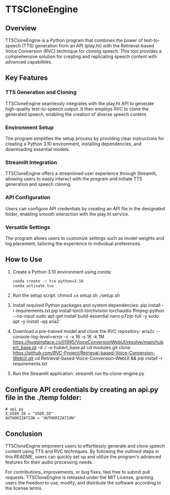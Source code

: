 # TTSCloneEngine

## Overview

TTSCloneEngine is a Python program that combines the power of text-to-speech (TTS) generation from an API (play.ht) with the Retrieval-based Voice Conversion (RVC) technique for cloning speech. This tool provides a comprehensive solution for creating and replicating speech content with advanced capabilities.

## Key Features

### TTS Generation and Cloning

TTSCloneEngine seamlessly integrates with the play.ht API to generate high-quality text-to-speech output. It then employs RVC to clone the generated speech, enabling the creation of diverse speech content.

### Environment Setup

The program simplifies the setup process by providing clear instructions for creating a Python 3.10 environment, installing dependencies, and downloading essential models.

### Streamlit Integration

TTSCloneEngine offers a streamlined user experience through Streamlit, allowing users to easily interact with the program and initiate TTS generation and speech cloning.

### API Configuration

Users can configure API credentials by creating an API file in the designated folder, enabling smooth interaction with the play.ht service.

### Versatile Settings

The program allows users to customize settings such as model weights and log placement, tailoring the experience to individual preferences.

## How to Use

1. Create a Python 3.10 environment using conda:
   ```bash
   conda create -n tce python=3.10
   conda activate tce

2. Run the setup script:
    chmod +x setup.sh
    ./setup.sh

3. Install required Python packages and system dependencies:
    pip install -r requirements.txt
    pip install torch torchvision torchaudio ffmpeg-python --no-input
    sudo apt-get install build-essential nano p7zip-full -y
    sudo apt -y install -qq aria2

4. Download a pre-trained model and clone the RVC repository:
    aria2c --console-log-level=error -c -x 16 -s 16 -k 1M https://huggingface.co/lj1995/VoiceConversionWebUI/resolve/main/hubert_base.pt -d ./ -o hubert_base.pt
    cd modules
    git clone https://github.com/RVC-Project/Retrieval-based-Voice-Conversion-WebUI.git
    cd Retrieval-based-Voice-Conversion-WebUI && pip install -r requirements.txt

5. Run the Streamlit application:
    streamlit run tts-clone-engine.py


## Configure API credentials by creating an api.py file in the ./temp folder:
    # api.py
    X_USER_ID = "USER_ID"
    AUTHORIZATION = "AUTHORIZATION"

## Conclusion
TTSCloneEngine empowers users to effortlessly generate and clone speech content using TTS and RVC techniques. By following the outlined steps in this README, users can quickly set up and utilize the program's advanced features for their audio processing needs.

For contributions, improvements, or bug fixes, feel free to submit pull requests. TTSCloneEngine is released under the MIT License, granting users the freedom to use, modify, and distribute the software according to the license terms.